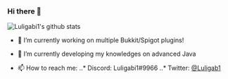 ### Hi there 👋

![Luligabi1's github stats](https://github-readme-stats.vercel.app/api?username=Luligabi1&show_icons=true&theme=cobalt)


- 🔭 I’m currently working on multiple Bukkit/Spigot plugins!
- 🌱 I’m currently developing my knowledges on advanced Java

- 📫 How to reach me:
..* Discord: Luligabi1#9966
..* Twitter: [@Luligab1](https://twitter.com/Luligab1/)

